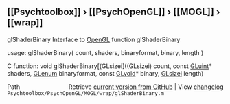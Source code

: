 ## [[Psychtoolbox]] &#8250; [[PsychOpenGL]] &#8250; [[MOGL]] &#8250; [[wrap]]

glShaderBinary  Interface to [OpenGL](OpenGL) function glShaderBinary  
  
usage:  glShaderBinary( count, shaders, binaryformat, binary, length )  
  
C function:  void glShaderBinary[(GLsizei]((GLsizei) count, const [GLuint](GLuint)\* shaders, [GLenum](GLenum) binaryformat, const [GLvoid](GLvoid)\* binary, [GLsizei](GLsizei) length)  




<div class="code_header" style="text-align:right;">
  <span style="float:left;">Path&nbsp;&nbsp;</span> <span class="counter">Retrieve <a href=
  "https://raw.github.com/Psychtoolbox-3/Psychtoolbox-3/beta/Psychtoolbox/PsychOpenGL/MOGL/wrap/glShaderBinary.m">current version from GitHub</a> | View <a href=
  "https://github.com/Psychtoolbox-3/Psychtoolbox-3/commits/beta/Psychtoolbox/PsychOpenGL/MOGL/wrap/glShaderBinary.m">changelog</a></span>
</div>
<div class="code">
  <code>Psychtoolbox/PsychOpenGL/MOGL/wrap/glShaderBinary.m</code>
</div>

